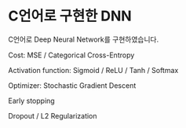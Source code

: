 # C언어로 구현한 DNN

C언어로 Deep Neural Network를 구현하였습니다.

Cost: MSE / Categorical Cross-Entropy

Activation function: Sigmoid / ReLU / Tanh / Softmax

Optimizer: Stochastic Gradient Descent

Early stopping

Dropout / L2 Regularization
